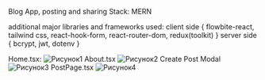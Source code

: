 Blоg Aрp, posting and sharing
Stack: MERN

additional major libraries and frameworks used:
client side { flowbite-react, tailwind css, react-hook-form, react-router-dom, redux(toolkit) }
server side { bcrypt, jwt, dotenv }


Home.tsx:
![Рисунок1](https://github.com/vtiposhnik/BlogApplication/assets/99889690/57d08084-dd05-4cf2-b07d-f8573a6e55e0) 
About.tsx
![Рисунок2](https://github.com/vtiposhnik/BlogApplication/assets/99889690/14d2cff8-e854-4d5b-99e6-f966a9b04aa9) 
Create Post Modal
![Рисунок3](https://github.com/vtiposhnik/BlogApplication/assets/99889690/8a4fbe20-f300-44f7-a733-3c5ef0115e9a) 
PostPage.tsx
![Рисунок4](https://github.com/vtiposhnik/BlogApplication/assets/99889690/edc97b71-0e6c-4fc1-8384-54c6795b642f)

